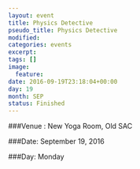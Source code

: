 ```yaml
---
layout: event
title: Physics Detective
pseudo_title: Physics Detective
modified:
categories: events
excerpt:
tags: []
image:
  feature:
date: 2016-09-19T23:18:04+00:00
day: 19
month: SEP
status: Finished
---
```


###Venue : New Yoga Room, Old SAC

###Date: September 19, 2016

###Day: Monday


